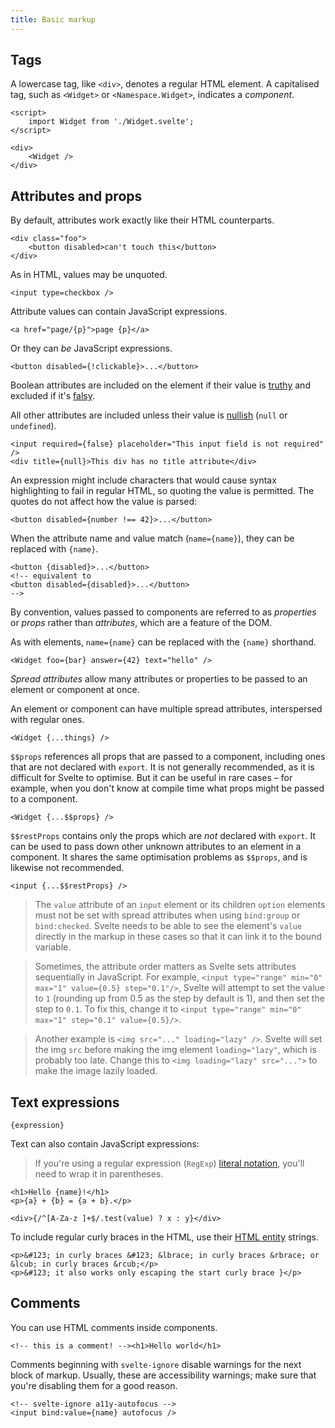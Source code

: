 ```yaml
---
title: Basic markup
---
```


## Tags

A lowercase tag, like `<div>`, denotes a regular HTML element. A capitalised tag, such as `<Widget>` or `<Namespace.Widget>`, indicates a _component_.

```svelte
<script>
	import Widget from './Widget.svelte';
</script>

<div>
	<Widget />
</div>
```

## Attributes and props

By default, attributes work exactly like their HTML counterparts.

```svelte
<div class="foo">
	<button disabled>can't touch this</button>
</div>
```

As in HTML, values may be unquoted.

<!-- prettier-ignore -->
```svelte
<input type=checkbox />
```

Attribute values can contain JavaScript expressions.

```svelte
<a href="page/{p}">page {p}</a>
```

Or they can _be_ JavaScript expressions.

```svelte
<button disabled={!clickable}>...</button>
```

Boolean attributes are included on the element if their value is [truthy](https://developer.mozilla.org/en-US/docs/Glossary/Truthy) and excluded if it's [falsy](https://developer.mozilla.org/en-US/docs/Glossary/Falsy).

All other attributes are included unless their value is [nullish](https://developer.mozilla.org/en-US/docs/Glossary/Nullish) (`null` or `undefined`).

```svelte
<input required={false} placeholder="This input field is not required" />
<div title={null}>This div has no title attribute</div>
```

An expression might include characters that would cause syntax highlighting to fail in regular HTML, so quoting the value is permitted. The quotes do not affect how the value is parsed:

```svelte
<button disabled={number !== 42}>...</button>
```

When the attribute name and value match (`name={name}`), they can be replaced with `{name}`.

```svelte
<button {disabled}>...</button>
<!-- equivalent to
<button disabled={disabled}>...</button>
-->
```

By convention, values passed to components are referred to as _properties_ or _props_ rather than _attributes_, which are a feature of the DOM.

As with elements, `name={name}` can be replaced with the `{name}` shorthand.

```svelte
<Widget foo={bar} answer={42} text="hello" />
```

_Spread attributes_ allow many attributes or properties to be passed to an element or component at once.

An element or component can have multiple spread attributes, interspersed with regular ones.

```svelte
<Widget {...things} />
```

`$$props` references all props that are passed to a component, including ones that are not declared with `export`. It is not generally recommended, as it is difficult for Svelte to optimise. But it can be useful in rare cases – for example, when you don't know at compile time what props might be passed to a component.

```svelte
<Widget {...$$props} />
```

`$$restProps` contains only the props which are _not_ declared with `export`. It can be used to pass down other unknown attributes to an element in a component. It shares the same optimisation problems as `$$props`, and is likewise not recommended.

```svelte
<input {...$$restProps} />
```

> The `value` attribute of an `input` element or its children `option` elements must not be set with spread attributes when using `bind:group` or `bind:checked`. Svelte needs to be able to see the element's `value` directly in the markup in these cases so that it can link it to the bound variable.

> Sometimes, the attribute order matters as Svelte sets attributes sequentially in JavaScript. For example, `<input type="range" min="0" max="1" value={0.5} step="0.1"/>`, Svelte will attempt to set the value to `1` (rounding up from 0.5 as the step by default is 1), and then set the step to `0.1`. To fix this, change it to `<input type="range" min="0" max="1" step="0.1" value={0.5}/>`.

> Another example is `<img src="..." loading="lazy" />`. Svelte will set the img `src` before making the img element `loading="lazy"`, which is probably too late. Change this to `<img loading="lazy" src="...">` to make the image lazily loaded.

## Text expressions

```svelte
{expression}
```

Text can also contain JavaScript expressions:

> If you're using a regular expression (`RegExp`) [literal notation](https://developer.mozilla.org/en-US/docs/Web/JavaScript/Reference/Global_Objects/RegExp#literal_notation_and_constructor), you'll need to wrap it in parentheses.

```svelte
<h1>Hello {name}!</h1>
<p>{a} + {b} = {a + b}.</p>

<div>{/^[A-Za-z ]+$/.test(value) ? x : y}</div>
```

To include regular curly braces in the HTML, use their [HTML entity](https://developer.mozilla.org/docs/Glossary/Entity) strings.

```svelte
<p>&#123; in curly braces &#123; &lbrace; in curly braces &rbrace; or &lcub; in curly braces &rcub;</p>
<p>&#123; it also works only escaping the start curly brace }</p>
```

## Comments

You can use HTML comments inside components.

```svelte
<!-- this is a comment! --><h1>Hello world</h1>
```

Comments beginning with `svelte-ignore` disable warnings for the next block of markup. Usually, these are accessibility warnings; make sure that you're disabling them for a good reason.

```svelte
<!-- svelte-ignore a11y-autofocus -->
<input bind:value={name} autofocus />
```
